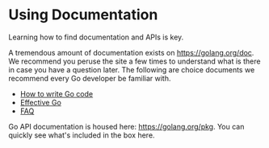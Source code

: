 # Using Documentation

Learning how to find documentation and APIs is key.

A tremendous amount of documentation exists on https://golang.org/doc. We recommend you peruse the site a few times to understand what is there in case you have a question later. The following are choice documents we recommend every Go developer be familiar with.
- [How to write Go code](https://golang.org/doc/code.html)
- [Effective Go](https://golang.org/doc/effective_go.html)
- [FAQ](https://golang.org/doc/faq)
  
Go API documentation is housed here: https://golang.org/pkg. You can quickly see what's included in the box here.

